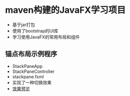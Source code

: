 # maven构建的JavaFX学习项目
- 基于jar打包
- 使用了bootstrap的UI库
- 学习使用JavaFX的常用布局和组件

## 锚点布局示例程序
- StackPaneApp
- StackPaneController
- stackpane.fxml
- 实现了一种切换效果
- [效果预览](https://www.screencast.com/t/FWA6tH0wp)
